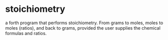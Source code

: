 # stoichiometry
a forth program that performs stoichiometry. From grams to moles, moles to moles (ratios), and back to grams, provided the user supplies the chemical formulas and ratios.
